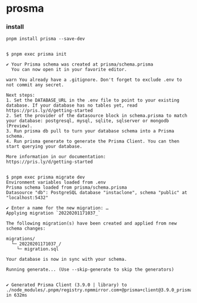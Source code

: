 <!--
 * @Author: hy
 * @Date: 2022-02-02 00:12:54
 * @LastEditors: hy
 * @Description:
 * @LastEditTime: 2022-02-02 01:35:26
 * @FilePath: /instaclone-backend/note/prisma.md
 * Copyright 2022 hy, All Rights Reserved.
 * 仅供学习使用~
-->

# prosma

### install

`pnpm install prisma --save-dev`

```shell

$ pnpm exec prisma init

✔ Your Prisma schema was created at prisma/schema.prisma
  You can now open it in your favorite editor.

warn You already have a .gitignore. Don't forget to exclude .env to not commit any secret.

Next steps:
1. Set the DATABASE_URL in the .env file to point to your existing database. If your database has no tables yet, read https://pris.ly/d/getting-started
2. Set the provider of the datasource block in schema.prisma to match your database: postgresql, mysql, sqlite, sqlserver or mongodb (Preview).
3. Run prisma db pull to turn your database schema into a Prisma schema.
4. Run prisma generate to generate the Prisma Client. You can then start querying your database.

More information in our documentation:
https://pris.ly/d/getting-started

```

```shell

$ pnpm exec prisma migrate dev
Environment variables loaded from .env
Prisma schema loaded from prisma/schema.prisma
Datasource "db": PostgreSQL database "instaclone", schema "public" at "localhost:5432"

✔ Enter a name for the new migration: …
Applying migration `20220201171037_`

The following migration(s) have been created and applied from new schema changes:

migrations/
  └─ 20220201171037_/
    └─ migration.sql

Your database is now in sync with your schema.

Running generate... (Use --skip-generate to skip the generators)


✔ Generated Prisma Client (3.9.0 | library) to ./node_modules/.pnpm/registry.npmmirror.com+@prisma+client@3.9.0_prisma@3.9.0/node_modules/@prisma/client in 632ms


```
